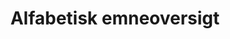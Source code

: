 ---
layout: topic-archive
title: Alfabetisk emneoversigt
collection: topic
permalink: /emneoversigt/
author_profile: false
classes: topic-archive
---